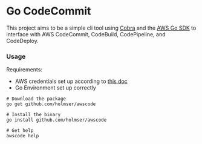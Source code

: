 # Go CodeCommit

This project aims to be a simple cli tool using [Cobra](https://github.com/spf13/cobra) and the [AWS Go SDK](https://github.com/aws/aws-sdk-go) to interface with AWS CodeCommit, CodeBuild, CodePipeline, and CodeDeploy.  

### Usage 
Requirements:
- AWS credentials set up according to [this doc](https://docs.aws.amazon.com/cli/latest/userguide/cli-chap-getting-started.html)
- Go Environment set up correctly


```
# Download the package
go get github.com/holmser/awscode

# Install the binary
go install github.com/holmser/awscode

# Get help
awscode help
```
